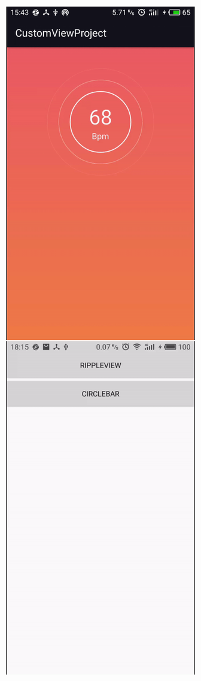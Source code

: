 ![截图](https://github.com/rainl/CustomViewProject/blob/master/images/ezgif-3-fb2d3d11f2.gif)
![截图](https://github.com/rainl/CustomViewProject/blob/master/images/ezgif-5-e56b9d07b7.gif)
